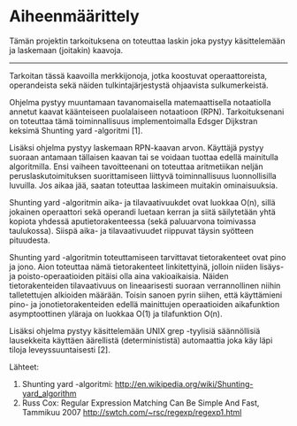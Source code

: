 Aiheenmäärittely
================

Tämän projektin tarkoituksena on toteuttaa laskin joka pystyy käsittelemään ja
laskemaan (joitakin) kaavoja.
* * *

Tarkoitan tässä kaavoilla merkkijonoja, jotka koostuvat operaattoreista,
operandeista sekä näiden tulkintajärjestystä ohjaavista sulkumerkeistä.

Ohjelma pystyy muuntamaan tavanomaisella matemaattisella notaatiolla annetut
kaavat käänteiseen puolalaiseen notaatioon (RPN). Tarkoituksenani on toteuttaa
tämä toiminnallisuus implementoimalla Edsger Dijkstran keksimä Shunting yard
-algoritmi [1].

Lisäksi ohjelma pystyy laskemaan RPN-kaavan arvon. Käyttäjä pystyy suoraan
antamaan tällaisen kaavan tai se voidaan tuottaa edellä mainitulla algoritmilla.
Ensi vaiheen tavoitteenani on toteuttaa aritmetiikan neljän peruslaskutoimituksen
suorittamiseen liittyvä toiminnallisuus luonnollisilla luvuilla. Jos aikaa jää,
saatan toteuttaa laskimeen muitakin ominaisuuksia.

Shunting yard -algoritmin aika- ja tilavaativuukdet ovat luokkaa O(n), sillä
jokainen operaattori sekä operandi luetaan kerran ja siitä säilytetään yhtä
kopiota yhdessä aputietorakenteessa (sekä paluuarvona toimivassa taulukossa).
Siispä aika- ja tilavaativuudet riippuvat täysin syötteen pituudesta.

Shunting yard -algoritmin toteuttamiseen tarvittavat tietorakenteet ovat pino ja
jono. Aion toteuttaa nämä tietorakenteet linkitettyinä, jolloin niiden lisäys- ja
poisto-operaatioiden pitäisi olla aina vakioaikaisia. Näiden tietorakenteiden
tilavaativuus on lineaarisesti suoraan verrannollinen niihin talletettujen
alkioiden määrään. Toisin sanoen pyrin siihen, että käyttämieni pino- ja
jonotietorakenteiden edellä mainittujen operaatioiden aikafunktion asymptoottinen
yläraja on luokkaa O(1) ja tilafunktion O(n).

Lisäksi ohjelma pystyy käsittelemään UNIX grep -tyylisiä säännöllisiä lausekkeita
käyttäen äärellistä (determinististä) automaattia joka käy läpi tiloja
leveyssuuntaisesti [2].

Lähteet:
1.	Shunting yard -algoritmi: http://en.wikipedia.org/wiki/Shunting-yard_algorithm
2.	Russ Cox: Regular Expression Matching Can Be Simple And Fast, Tammikuu 2007
	http://swtch.com/~rsc/regexp/regexp1.html
